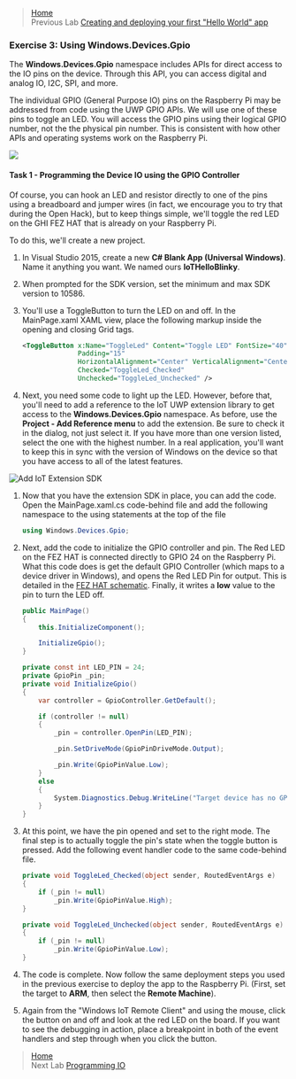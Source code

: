 >[Home](README.md) </br>
>Previous Lab [Creating and deploying your first "Hello World" app](Device-2-HelloWorld.md)

### Exercise 3: Using Windows.Devices.Gpio ###

The **Windows.Devices.Gpio** namespace includes APIs for direct access to the IO pins on the device. Through this API, you can access digital and analog IO, I2C, SPI, and more.

The individual GPIO (General Purpose IO) pins on the Raspberry Pi may be addressed from code using the UWP GPIO APIs. We will use one of these pins to toggle an LED. You will access the GPIO pins using their logical GPIO number, not the the physical pin number. This is consistent with how other APIs and operating systems work on the Raspberry Pi.

![](http://ms-iot.github.io/content/images/PinMappings/RP2_Pinout.png)

<a name="Ex3Task1"></a>
#### Task 1 - Programming the Device IO using the GPIO Controller ####

Of course, you can hook an LED and resistor directly to one of the pins using a breadboard and jumper wires (in fact, we encourage you to try that during the Open Hack), but to keep things simple, we'll toggle the red LED on the GHI FEZ HAT that is already on your Raspberry Pi.

To do this, we'll create a new project.

1. In Visual Studio 2015, create a new **C# Blank App (Universal Windows)**. Name it anything you want. We named ours **IoTHelloBlinky**.

1. When prompted for the SDK version, set the minimum and max SDK version to 10586.

1. You'll use a ToggleButton to turn the LED on and off. In the MainPage.xaml XAML view, place the following markup inside the opening and closing Grid tags.

	````XML
    <ToggleButton x:Name="ToggleLed" Content="Toggle LED" FontSize="40"
                  Padding="15"
                  HorizontalAlignment="Center" VerticalAlignment="Center"
                  Checked="ToggleLed_Checked"
                  Unchecked="ToggleLed_Unchecked" />
    ````

1. Next, you need some code to light up the LED. However, before that, you'll need to add a reference to the IoT UWP extension library to get access to the **Windows.Devices.Gpio** namespace. As before, use the **Project - Add Reference menu** to add the extension. Be sure to check it in the dialog, not just select it. If you have more than one version listed, select the one with the highest number. In a real application, you'll want to keep this in sync with the version of Windows on the device so that you have access to all of the latest features.

![Add IoT Extension SDK](Images/add-iot-extension.png)

1. Now that you have the extension SDK in place, you can add the code. Open the MainPage.xaml.cs code-behind file and add the following namespace to the using statements at the top of the file

	````C#
    using Windows.Devices.Gpio;
    ````

1. Next, add the code to initialize the GPIO controller and pin. The Red LED on the FEZ HAT is connected directly to GPIO 24 on the Raspberry Pi. What this code does is get the default GPIO Controller (which maps to a device driver in Windows), and opens the Red LED Pin for output. This is detailed in the [FEZ HAT schematic](http://www.ghielectronics.com/downloads/schematic/FEZ_HAT_SCH.pdf). Finally, it writes a **low** value to the pin to turn the LED off.

	````C#
    public MainPage()
    {
        this.InitializeComponent();

        InitializeGpio();
    }

    private const int LED_PIN = 24;
    private GpioPin _pin;
    private void InitializeGpio()
    {
        var controller = GpioController.GetDefault();

        if (controller != null)
        {
            _pin = controller.OpenPin(LED_PIN);

            _pin.SetDriveMode(GpioPinDriveMode.Output);

            _pin.Write(GpioPinValue.Low);
        }
        else
        {
            System.Diagnostics.Debug.WriteLine("Target device has no GPIO controller");
        }
    }
    ````

1. At this point, we have the pin opened and set to the right mode. The final step is to actually toggle the pin's state when the toggle button is pressed. Add the following event handler code to the same code-behind file.

	````C#
    private void ToggleLed_Checked(object sender, RoutedEventArgs e)
    {
        if (_pin != null)
            _pin.Write(GpioPinValue.High);
    }

    private void ToggleLed_Unchecked(object sender, RoutedEventArgs e)
    {
        if (_pin != null)
            _pin.Write(GpioPinValue.Low);
    }
    ````

1. The code is complete. Now follow the same deployment steps you used in the previous exercise to deploy the app to the Raspberry Pi. (First, set the target to **ARM**, then select the **Remote Machine**).

1. Again from the "Windows IoT Remote Client" and using the mouse, click the button on and off and look at the red LED on the board. If you want to see the debugging in action, place a breakpoint in both of the event handlers and step through when you click the button.

>[Home](README.md) </br>
>Next Lab [Programming IO](Device-4-Programming-IO.md)